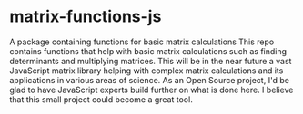 # matrix-functions-js
 A package containing functions for basic matrix calculations
This repo contains functions that help with basic matrix calculations such as finding determinants and multiplying matrices. 
This will be in the near future a vast JavaScript matrix library helping with complex matrix calculations and its applications in various areas of science.
As an Open Source project, I'd be glad to have JavaScript experts build further on what is done here. I believe that this small project could become a great tool.

